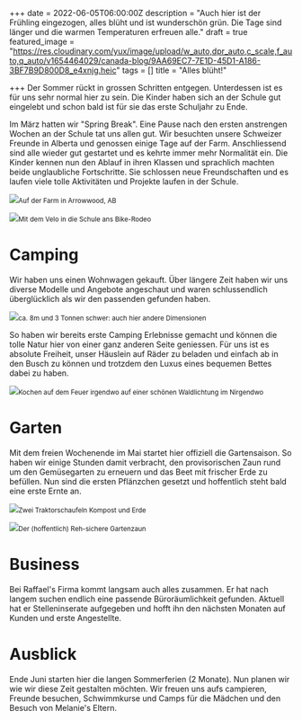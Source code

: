 +++
date = 2022-06-05T06:00:00Z
description = "Auch hier ist der Frühling eingezogen, alles blüht und ist wunderschön grün. Die Tage sind länger und die warmen Temperaturen erfreuen alle."
draft = true
featured_image = "https://res.cloudinary.com/yux/image/upload/w_auto,dpr_auto,c_scale,f_auto,q_auto/v1654464029/canada-blog/9AA69EC7-7E1D-45D1-A186-3BF7B9D800D8_e4xnjg.heic"
tags = []
title = "Alles blüht!"

+++
Der Sommer rückt in grossen Schritten entgegen. Unterdessen ist es für uns sehr normal hier zu sein. Die Kinder haben sich an der Schule gut eingelebt und schon bald ist für sie das erste Schuljahr zu Ende.

Im März hatten wir "Spring Break". Eine Pause nach den ersten anstrengen Wochen an der Schule tat uns allen gut. Wir besuchten unsere Schweizer Freunde in Alberta und genossen einige Tage auf der Farm. Anschliessend sind alle wieder gut gestartet und es kehrte immer mehr Normalität ein. Die Kinder kennen nun den Ablauf in ihren Klassen und sprachlich machten beide unglaubliche Fortschritte. Sie schlossen neue Freundschaften und es laufen viele tolle Aktivitäten und Projekte laufen in der Schule.

![](https://res.cloudinary.com/yux/image/upload/w_auto,dpr_auto,c_scale,f_auto,q_auto/v1654483721/canada-blog/B5F31448-CC50-4EFB-8CF4-2FB9E2115BAE_zb99t5.jpg)<small>Auf der Farm in Arrowwood, AB</small>

![](https://res.cloudinary.com/yux/image/upload/w_auto,dpr_auto,c_scale,f_auto,q_auto/v1654484320/canada-blog/IMG_9313_wc9z0e.jpg)<small>Mit dem Velo in die Schule ans Bike-Rodeo</small>

# **Camping**

Wir haben uns einen Wohnwagen gekauft. Über längere Zeit haben wir uns diverse Modelle und Angebote angeschaut und waren schlussendlich überglücklich als wir den passenden gefunden haben.

![](https://res.cloudinary.com/yux/image/upload/w_auto,dpr_auto,c_scale,f_auto,q_auto/v1654484437/canada-blog/IMG_8940_rxyh90.jpg)<small>ca. 8m und 3 Tonnen schwer: auch hier andere Dimensionen</small>

So haben wir bereits erste Camping Erlebnisse gemacht und können die tolle Natur hier von einer ganz anderen Seite geniessen. Für uns ist es absolute Freiheit, unser Häuslein auf Räder zu beladen und einfach ab in den Busch zu können und trotzdem den Luxus eines bequemen Bettes dabei zu haben.

![](https://res.cloudinary.com/yux/image/upload/w_auto,dpr_auto,c_scale,f_auto,q_auto/v1654484149/canada-blog/IMG_9124_rkaghz.jpg)<small>Kochen auf dem Feuer irgendwo auf einer schönen Waldlichtung im Nirgendwo</small>

# **Garten**

Mit dem freien Wochenende im Mai startet hier offiziell die Gartensaison. So haben wir einige Stunden damit verbracht, den provisorischen Zaun rund um den Gemüsegarten zu erneuern und das Beet mit frischer Erde zu befüllen. Nun sind die ersten Pflänzchen gesetzt und hoffentlich steht bald eine erste Ernte an.

![](https://res.cloudinary.com/yux/image/upload/w_auto,dpr_auto,c_scale,f_auto,q_auto/v1654484253/canada-blog/222fb516-1d21-42ce-84ff-176b37e2cb32_capa9w.jpg)<small>Zwei Traktorschaufeln Kompost und Erde</small>

![](https://res.cloudinary.com/yux/image/upload/w_auto,dpr_auto,c_scale,f_auto,q_auto/v1654484560/canada-blog/IMG_9333_bi73k8.jpg)<small>Der (hoffentlich) Reh-sichere Gartenzaun</small>

# Business

Bei Raffael's Firma kommt langsam auch alles zusammen. Er hat nach langem suchen endlich eine passende Büroräumlichkeit gefunden. Aktuell hat er Stelleninserate aufgegeben und hofft ihn den nächsten Monaten auf Kunden und erste Angestellte.

# Ausblick

Ende Juni starten hier die langen Sommerferien (2 Monate). Nun planen wir wie wir diese Zeit gestalten möchten. Wir freuen uns aufs campieren, Freunde besuchen, Schwimmkurse und Camps für die Mädchen und den Besuch von Melanie's Eltern.